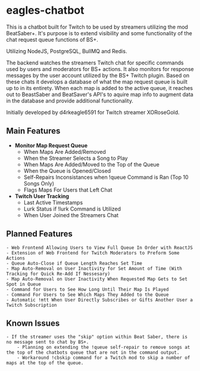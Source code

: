 # eagles-chatbot

This is a chatbot built for Twitch to be used by streamers utilizing the mod BeatSaber+. It's purpose is to extend visibility and some functionality of the chat request queue functions of BS+. 

Utilizing NodeJS, PostgreSQL, BullMQ and Redis. 

The backend watches the streamers Twitch chat for specific commands used by users and moderators for BS+ actions. It also monitors for response messages by the user account utilized by the BS+ Twitch plugin. Based on these chats it develops a database of what the map request queue is built up to in its entirety. When each map is added to the active queue, it reaches out to BeastSaber and BeatSaver's API's to aquire map info to augment data in the database and provide additional functionality.

Initially developed by d4rkeagle6591 for Twitch streamer XORoseGold.

## Main Features
- **Monitor Map Request Queue**
    - When Maps Are Added/Removed
    - When the Streamer Selects a Song to Play
    - When Maps Are Added/Moved to the Top of the Queue
    - When the Queue is Opened/Closed
    - Self-Repairs Inconsistances when !queue Command is Ran (Top 10 Songs Only)
    - Flags Maps For Users that Left Chat
- **Twitch User Tracking**
    - Last Active Timestamps
    - Lurk Status if !lurk Command is Utilized
    - When User Joined the Streamers Chat

## Planned Features
    - Web Frontend Allowing Users to View Full Queue In Order with ReactJS
    - Extension of Web Frontend for Twitch Moderators to Preform Some Actions
    - Queue Auto-Close if Queue Length Reaches Set Time
    - Map Auto-Removal on User Inactivity for Set Amount of Time (With Tracking for Quick Re-Add If Nessesary)
    - Map Auto-Removal on User Inactivity When Requested Map Gets to Set Spot in Queue
    - Command for Users to See How Long Until Their Map Is Played
    - Command For Users to See Which Maps They Added to the Queue
    - Automatic !mtt When User Directly Subscribes or Gifts Another User a Twitch Subscription

## Known Issues
    - If the streamer uses the "skip" option within Beat Saber, there is no message sent to chat by BS+.
        - Planning on extending the !queue self-repair to remove songs at the top of the chatbots queue that are not in the command output.
        - Workaround !cbskip command for a Twitch mod to skip a number of maps at the top of the queue.
